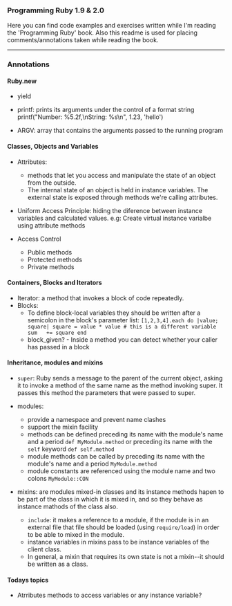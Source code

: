### Programming Ruby 1.9 & 2.0
Here you can find code examples and exercises written while I'm reading the 'Programming Ruby' book.
Also this readme is used for placing comments/annotations taken while reading the book.

---
### Annotations

#### Ruby.new
- yield
- printf: prints its arguments under the control of a format string
    printf("Number: %5.2f,\nString: %s\n", 1.23, 'hello')

- ARGV: array that contains the arguments passed to the running program

#### Classes, Objects and Variables

- Attributes:
  - methods that let you access and manipulate the state of an object from the outside.
  - The internal state of an object is held in instance variables. The external
  state is exposed through methods we're calling attributes.

- Uniform Access Principle: hiding the diference between instance variables and
  calculated values.
    e.g: Create virtual instance varialbe using attribute methods

- Access Control
  - Public methods
  - Protected methods
  - Private methods

#### Containers, Blocks and Iterators
- Iterator: a method that invokes a block of code repeatedly.
- Blocks:
  - To define block-local variables they should be written after a semicolon in
    the block's parameter list: 
    `[1,2,3,4].each do |value; square|
       square = value * value # this is a different variable
       sum   += square
     end`
  - block_given? - Inside a method you can detect whether your caller has passed in a block

#### Inheritance, modules and mixins
- `super`: Ruby sends a message to the parent of the current object, asking it to invoke 
  a method of the same name as the method invoking super. It passes this method the parameters
  that were passed to super.

- modules: 
  - provide a namespace and prevent name clashes
  - support the mixin facility
  - methods can be defined preceding its name with the module's name and a period
    `def MyModule.method` or preceding its name with the `self` keyword `def self.method`
  - module methods can be called by preceding its name with the module's name and
    a period `MyModule.method`
  - module constants are referenced using the module name and two colons `MyModule::CON`

- mixins: are modules mixed-in classes and its instance methods hapen to be part
  of the class in which it is mixed in, and so they behave as instance mathods
  of the class also.
  - `include`: it makes a reference to a module, if the module is in an external
    file that file should be loaded (using `require/load`) in order to be able 
    to mixed in the module.
  - instance variables in mixins pass to be instance variables of the client class.
  - In general, a mixin that requires its own state is not a mixin--it should be
    written as a class.




#### Todays topics 
- Atrributes methods to access variables or any instance variable?

